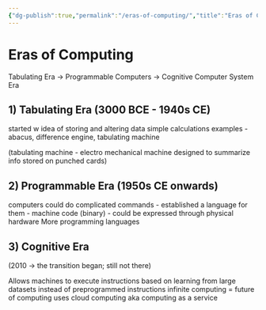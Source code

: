```yaml
---
{"dg-publish":true,"permalink":"/eras-of-computing/","title":"Eras of Computing","tags":["cloudcomputing","cloudcomputing"],"created":"2023-04-16","updated":""}
---
```


# Eras of Computing 

Tabulating Era -> Programmable Computers -> Cognitive Computer System Era 

## 1) Tabulating Era (3000 BCE - 1940s CE)
started w idea of storing and altering data
simple calculations
examples - abacus, difference engine, tabulating machine

(tabulating machine - electro mechanical machine designed to summarize info stored on punched cards)

## 2) Programmable Era (1950s CE onwards)
computers could do complicated commands - established a language for them - machine code (binary) - could be expressed through physical hardware 
More programming languages 

## 3) Cognitive Era 
(2010 -> the transition began; still not there)

Allows machines to execute instructions based on learning from large datasets instead of preprogrammed instructions
infinite computing = future of computing 
uses cloud computing aka computing as a service 

